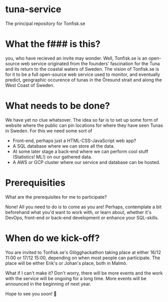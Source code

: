 # tuna-service
The principal repository for Tonfisk.se

# What the f### is this? 

you, who have recieved an invite may wonder. Well, Tonfisk.se is an open-source web service originated from 
the founders' fascination for the Tuna and its return to the coastal waters of Sweden. 
The vision of Tonfisk.se is for it to be a full open-source web service used to monitor, and eventually predict, 
geographic occurence of tunas in the Öresund strait and along the West Coast of Sweden. 

# What needs to be done? 

We have yet no clue whatsover. The idea so far is to set up some form of website where the public 
can pin locations for where they have seen Tunas in Sweden. For this we need some sort of

* Front-end, perhaps just a HTML-CSS-JavaScript web app?
* A  SQL database where we can store all the data.
* At some later stage a back-end where we can  perform cool stuff (Statistics! ML!) on our
  gathered data.
* A AWS or GCP cluster where our service and database can be hosted.

# Prerequisities 

What are the prerequisites for me to participate? 

None! All you need to do is to come as you are! Perhaps, contemplate a bit beforehand 
what you'd want to work with, or learn about, whether it's DevOps, front-end or back-end development or 
enhance your SQL-skills. 

# When do we kick-off? 

You are invited to Tonfisk.se's Glögghackathon taking place at either 16/12 11:00 or 17/12 15:00, depending 
on when most people can participate. The place will be either Erik's or Johan's place, both in Malmö. 

What if I can't make it? 
Don't worry, there will be more events and the work with the service will be ongoing for a long time. 
More events will be announced in the beginning of next year. 

Hope to see you soon! :santa:

